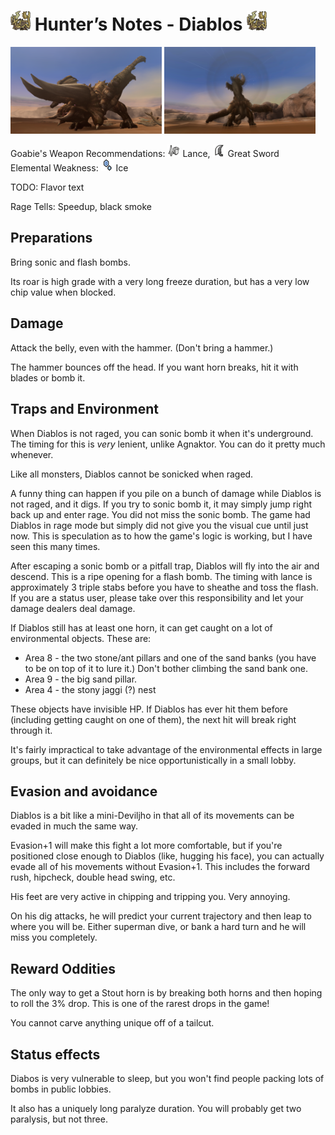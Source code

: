 # <img src="icons/diablos.png" width="32px"> Hunter’s Notes - Diablos <img src="icons/diablos.png" width="32px">

<p float="left">
<img src="images/diablos.png" width="48%">
<img src="images/diablos-roar.png" width="48%">
<p float="left">

Goabie's Weapon Recommendations: <img src="icons/MH3icon-Lance.png" width="20px"> Lance, <img src="icons/MH3icon-Great_Sword.png" width="20px"> Great Sword  
Elemental Weakness: <img src="icons/-status-Iceblight.png" width="20px"> Ice

TODO: Flavor text

Rage Tells: Speedup, black smoke

## Preparations
Bring sonic and flash bombs.

Its roar is high grade with a very long freeze duration, but has a very low chip value when blocked.

## Damage
Attack the belly, even with the hammer. (Don't bring a hammer.)

The hammer bounces off the head. If you want horn breaks, hit it with blades or bomb it.

## Traps and Environment
When Diablos is not raged, you can sonic bomb it when it's underground. The timing for this is _very_ lenient, unlike Agnaktor. You can do it pretty much whenever.

Like all monsters, Diablos cannot be sonicked when raged.

A funny thing can happen if you pile on a bunch of damage while Diablos is not raged, and it digs. If you try to sonic bomb it, it may simply jump right back up and enter rage. You did not miss the sonic bomb. The game had Diablos in rage mode but simply did not give you the visual cue until just now. This is speculation as to how the game's logic is working, but I have seen this many times.

After escaping a sonic bomb or a pitfall trap, Diablos will fly into the air and descend. This is a ripe opening for a flash bomb. The timing with lance is approximately 3 triple stabs before you have to sheathe and toss the flash. If you are a status user, please take over this responsibility and let your damage dealers deal damage.

If Diablos still has at least one horn, it can get caught on a lot of environmental objects. These are:
- Area 8 - the two stone/ant pillars and one of the sand banks (you have to be on top of it to lure it.) Don't bother climbing the sand bank one.
- Area 9 - the big sand pillar.
- Area 4 - the stony jaggi (?) nest
  
These objects have invisible HP. If Diablos has ever hit them before (including getting caught on one of them), the next hit will break right through it.

It's fairly impractical to take advantage of the environmental effects in large groups, but it can definitely be nice opportunistically in a small lobby.

## Evasion and avoidance
Diablos is a bit like a mini-Deviljho in that all of its movements can be evaded in much the same way. 

Evasion+1 will make this fight a lot more comfortable, but if you're positioned close enough to Diablos (like, hugging his face), you can actually evade all of his movements without Evasion+1. This includes the forward rush, hipcheck, double head swing, etc.

His feet are very active in chipping and tripping you. Very annoying.

On his dig attacks, he will predict your current trajectory and then leap to where you will be. Either superman dive, or bank a hard turn and he will miss you completely.

## Reward Oddities
The only way to get a Stout horn is by breaking both horns and then hoping to roll the 3% drop. This is one of the rarest drops in the game!

You cannot carve anything unique off of a tailcut.

## Status effects
Diabos is very vulnerable to sleep, but you won't find people packing lots of bombs in public lobbies.

It also has a uniquely long paralyze duration. You will probably get two paralysis, but not three.
